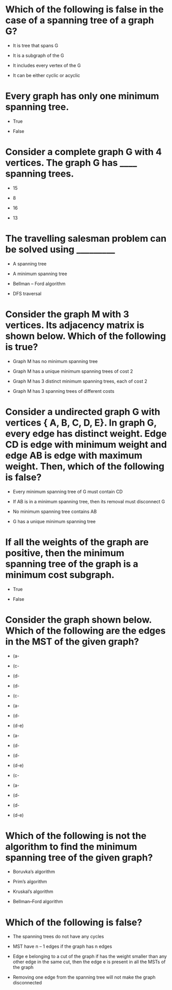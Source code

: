 # Which of the following is false in the case of a spanning tree of a graph G?

- It is tree that spans G

- It is a subgraph of the G

- It includes every vertex of the G

* It can be either cyclic or acyclic

# Every graph has only one minimum spanning tree.

- True

* False

# Consider a complete graph G with 4 vertices. The graph G has ____ spanning trees.

- 15

- 8

* 16

- 13

# The travelling salesman problem can be solved using _________

- A spanning tree

* A minimum spanning tree

- Bellman – Ford algorithm

- DFS traversal

# Consider the graph M with 3 vertices. Its adjacency matrix is shown below. Which of the following is true?

- Graph M has no minimum spanning tree

- Graph M has a unique minimum spanning trees of cost 2

* Graph M has 3 distinct minimum spanning trees, each of cost 2

- Graph M has 3 spanning trees of different costs

# Consider a undirected graph G with vertices { A, B, C, D, E}. In graph G, every edge has distinct weight. Edge CD is edge with minimum weight and edge AB is edge with maximum weight. Then, which of the following is false?

- Every minimum spanning tree of G must contain CD

- If AB is in a minimum spanning tree, then its removal must disconnect G

* No minimum spanning tree contains AB

- G has a unique minimum spanning tree

# If all the weights of the graph are positive, then the minimum spanning tree of the graph is a minimum cost subgraph.

* True

- False

# Consider the graph shown below. Which of the following are the edges in the MST of the given graph?

- (a-

* (c-

- (d-

- (d-

- (c-

- (a-

- (d-

- (d-e)

* (a-

- (d-

* (d-

- (d-e)

- (c-

- (a-

- (d-

* (d-

- (d-e)

# Which of the following is not the algorithm to find the minimum spanning tree of the given graph?

- Boruvka’s algorithm

- Prim’s algorithm

- Kruskal’s algorithm

* Bellman–Ford algorithm

# Which of the following is false?

- The spanning trees do not have any cycles

- MST have n – 1 edges if the graph has n edges

- Edge e belonging to a cut of the graph if has the weight smaller than any other edge in the same cut, then the edge e is present in all the MSTs of the graph

* Removing one edge from the spanning tree will not make the graph disconnected

